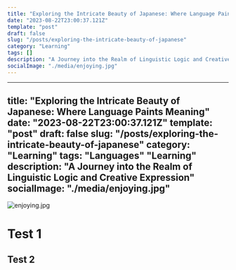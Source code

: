 ```yaml
---
title: "Exploring the Intricate Beauty of Japanese: Where Language Paints Meaning"
date: "2023-08-22T23:00:37.121Z"
template: "post"
draft: false
slug: "/posts/exploring-the-intricate-beauty-of-japanese"
category: "Learning"
tags: []
description: "A Journey into the Realm of Linguistic Logic and Creative Expression"
socialImage: "./media/enjoying.jpg"
---
```


---
  title: "Exploring the Intricate Beauty of Japanese: Where Language Paints Meaning"
  date: "2023-08-22T23:00:37.121Z"
  template: "post"
  draft: false
  slug: "/posts/exploring-the-intricate-beauty-of-japanese"
  category: "Learning"
  tags:
"Languages"
"Learning"
  description: "A Journey into the Realm of Linguistic Logic and Creative Expression"
  socialImage: "./media/enjoying.jpg"
--
![enjoying.jpg](../assets/enjoying_1706740722713_0.jpg)
# Test 1
## Test 2